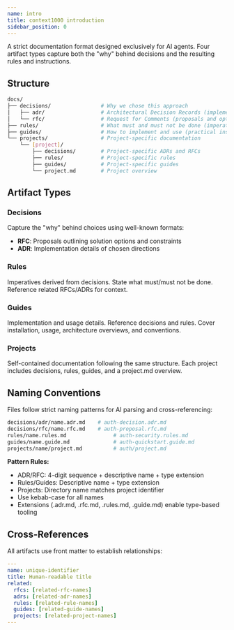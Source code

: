 ```yaml
---
name: intro
title: context1000 introduction
sidebar_position: 0
---
```


A strict documentation format designed exclusively for AI agents. Four artifact types capture both the "why" behind decisions and the resulting rules and instructions.

## Structure

```sh
docs/
├── decisions/                # Why we chose this approach
│   ├── adr/                  # Architectural Decision Records (implementation details)
│   └── rfc/                  # Request for Comments (proposals and options)
├── rules/                    # What must and must not be done (imperatives derived from decisions)
├── guides/                   # How to implement and use (practical instructions)
└── projects/                 # Project-specific documentation
    └── [project]/
        ├── decisions/        # Project-specific ADRs and RFCs
        ├── rules/            # Project-specific rules
        ├── guides/           # Project-specific guides
        └── project.md        # Project overview
```

## Artifact Types

### Decisions

Capture the "why" behind choices using well-known formats:

- **RFC**: Proposals outlining solution options and constraints
- **ADR**: Implementation details of chosen directions

### Rules

Imperatives derived from decisions. State what must/must not be done. Reference related RFCs/ADRs for context.

### Guides

Implementation and usage details. Reference decisions and rules. Cover installation, usage, architecture overviews, and conventions.

### Projects

Self-contained documentation following the same structure. Each project includes decisions, rules, guides, and a project.md overview.

## Naming Conventions

Files follow strict naming patterns for AI parsing and cross-referencing:

```sh
decisions/adr/name.adr.md    # auth-decision.adr.md
decisions/rfc/name.rfc.md    # auth-proposal.rfc.md
rules/name.rules.md               # auth-security.rules.md
guides/name.guide.md              # auth-quickstart.guide.md
projects/name/project.md          # auth/project.md
```

**Pattern Rules:**

- ADR/RFC: 4-digit sequence + descriptive name + type extension
- Rules/Guides: Descriptive name + type extension
- Projects: Directory name matches project identifier
- Use kebab-case for all names
- Extensions (.adr.md, .rfc.md, .rules.md, .guide.md) enable type-based tooling

## Cross-References

All artifacts use front matter to establish relationships:

```yaml
---
name: unique-identifier
title: Human-readable title
related:
  rfcs: [related-rfc-names]
  adrs: [related-adr-names]
  rules: [related-rule-names]
  guides: [related-guide-names]
  projects: [related-project-names]
---
```
